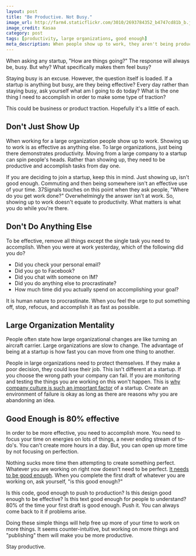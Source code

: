 ```yaml
---
layout: post
title: "Be Productive. Not Busy."
image_url: http://farm4.staticflickr.com/3010/2693784352_b4747cd81b_b.jpg
image_credit: Kasaa
category: post
tags: [productivity, large organizations, good enough]
meta_description: When people show up to work, they aren't being productive, they're staying busy.
---
```


When asking any startup, "How are things going?" The response will always be, busy. But why? What specifically makes them feel busy?

Staying busy is an excuse. However, the question itself is loaded. If a startup is anything but busy, are they being effective? Every day rather than staying busy, ask yourself what am I going to do today? What is the one thing I need to accomplish in order to make some type of traction?

This could be business or product traction. Hopefully it's a little of each.

## Don't Just Show Up

When working for a large organization people show up to work. Showing up to work is as effective as anything else. To large organizations, just being there demonstrates productivity. Moving from a large company to a startup can spin people's heads. Rather than showing up, they need to be productive and accomplish tasks from day one.

If you are deciding to join a startup, keep this in mind. Just showing up, isn't good enough. Commuting and then being somewhere isn't an effective use of your time. 37Signals touches on this point when they ask people, "Where do you get work done?" Overwhelmingly the answer isn't at work. So, showing up to work doesn't equate to productivity. What matters is what you do while you're there. 

## Don't Do Anything Else

To be effective, remove all things except the single task you need to accomplish. When you were at work yesterday, which of the following did you do?

* Did you check your personal email?
* Did you go to Facebook?
* Did you chat with someone on IM?
* Did you do anything else to procrastinate?
* How much time did you actually spend on accomplishing your goal?

It is human nature to procrastinate. When you feel the urge to put something off, stop, refocus, and accomplish it as fast as possible.

## Large Organization Mentality

People often state how large organizational changes are like turning an aircraft carrier. Large organizations are slow to change. The advantage of being at a startup is how fast you can move from one thing to another.

People in large organizations need to protect themselves. If they make a poor decision, they could lose their job. This isn't different at a startup. If you choose the wrong path your company can fail. If you are monitoring and testing the things you are working on this won't happen. This is [why company culture is such an important factor](/2012/08/company-culture-is-defined-by-you-and-your-actions/) of a startup. Create an environment of failure is okay as long as there are reasons why you are abandoning an idea.

## Good Enough is 80% effective

In order to be more effective, you need to accomplish more. You need to focus your time on energies on lots of things, a never ending stream of to-do's. You can't create more hours in a day. But, you can open up more time by not focusing on perfection.

Nothing sucks more time then attempting to create something perfect. Whatever you are working on right now doesn't need to be perfect. [It needs to be good enough][1]. When you complete the first draft of whatever you are working on, ask yourself, "is this good enough?"

Is this code, good enough to push to production? Is this design good enough to be effective? Is this text good enough for people to understand? 80% of the time your first draft is good enough. Push it. You can always come back to it if problems arise.

Doing these simple things will help free up more of your time to work on more things. It seems counter-intuitive, but working on more things and "publishing" them will make you be more productive.

Stay productive.

[1]: /2013/01/its-good-enough-ship-it/

